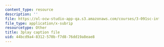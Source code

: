 ```yaml
---
content_type: resource
description: ''
file: https://ol-ocw-studio-app-qa.s3.amazonaws.com/courses/3-091sc-introduction-to-solid-state-chemistry-fall-2010/44bcd9a48312570bf7d876dd19a8eae8_kB2Ue4Fip2c.srt
file_type: application/x-subrip
resourcetype: Other
title: 3play caption file
uid: 44bcd9a4-8312-570b-f7d8-76dd19a8eae8
---
```

